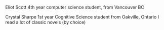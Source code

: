 Eliot Scott
4th year computer science student, from Vancouver BC

Crystal Sharpe
1st year Cognitive Science student from Oakville, Ontario
I read a lot of classic novels (by choice)
